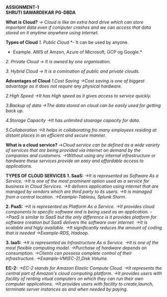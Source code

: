 **ASSIGNMENT-1**              
**SHRUTI SAWARDEKAR**
**PG-DBDA**

**What is Cloud?**
*-> Cloud is like an extra hard drive which can store important data even if computer crashes 
and we can access that data stored on it anytime anywhere using internet.*

**Types of Cloud**
*1. Public Cloud*
*- It can be used by anyone.
- Example. AWS of Amzon, Azure of Microsoft, GCP og Google.*

*2. Private Cloud
-> It is owned by one organisation.*

*3. Hybrid Cloud
-> It is a comination of public and private clouds.*

**Advantages of Cloud**
*1.Cost Saving
->Cost saving is one of biggest advantage as it does not require any physical hardware.*

*2.High Speed
->It has High speed as it gives access to service quickly.*

*3.Backup of data
->The data stored on cloud can be easily used for getting back up.*

*4.Storage Capacity
->It has unlimited stoarage capacity for data.*

*5.Collaboration
->It helps in collaborating fro many employees residing at distant places in an efficient and 
secure manner.*

**What is a cloud service?**
->*Cloud service can be defined as a wide variety of services that are being provided via 
internet on demand by the companies and customers. 
->Without using any internal infrastructure or hardware these services provide an easy and affordable access
to applications.*

**TYPES OF CLOUD SERVICES**
**1. SaaS:**
*->It is represented as Software As a Service.*
*->It is one of the most prominent option used as a service for business in Cloud Services.*
*->It delivers application using internet that are managed by vendors which are third party to its users.*
*->It is managed from a central location.*
*->Example-Tableau, Splunk Storm.*


**2. PaaS:**
*->It is represented as Platform As a Service.*
*->It provides cloud components to specific software and is being used as an application.*
*->PaaS is similar to SaaS but the only difference is it provides platform for software creation but SaaS 
delivers the software over internet.*
*->It is scalable and higly available.*
*->It significantly reduces the amount of coding that is needed*
*->Example-RDS, Hadoop.*

**3. IaaS:**
*->It is represented as Infrastructure As a Service.*
*->It is one of the most flexible computing model.*
*->Purchase of hardware depends on consumption.*
*->Clients can possess complete control of their infrastructure.*
*->Example-VM(EC-2),Disk Volume.*

**EC-2:**
*->EC-2 stands for Amazon Elastic Compute Cloud.
->It represents the central part of Amazon's cloud computing platform.
->It provides users with facility of renting vitual computers on which they can run their own computer applications.
->It provides users with facility to create,launch, terminate server instances as and when needed by paying.*
